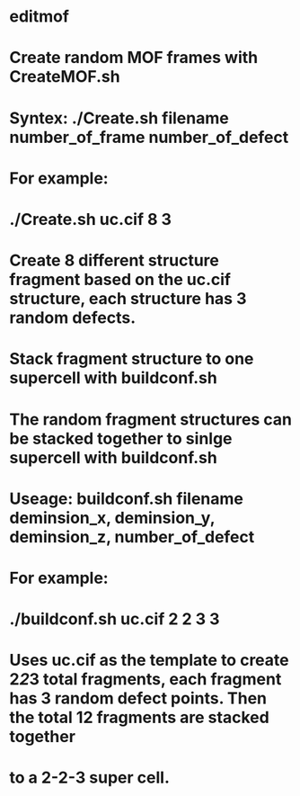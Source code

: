 # editmof
# Create random MOF frames with CreateMOF.sh
# Syntex: ./Create.sh filename number_of_frame number_of_defect
# For example:
# ./Create.sh uc.cif 8 3
# Create 8 different structure fragment based on the uc.cif structure, each structure has 3 random defects.

# Stack fragment structure to one supercell with buildconf.sh
# The random fragment structures can be stacked together to sinlge supercell with buildconf.sh
# Useage: buildconf.sh filename deminsion_x, deminsion_y, deminsion_z, number_of_defect
# For example:
# ./buildconf.sh uc.cif 2 2 3 3
# Uses uc.cif as the template to create 2*2*3 total fragments, each fragment has 3 random defect points. Then the total 12 fragments are stacked together 
# to a 2-2-3 super cell. 

